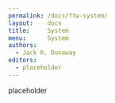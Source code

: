 ```yaml
---
permalink: /docs/ftw-system/
layout:    docs
title:     System
menu:      System
authors:
  - Jack R. Dunaway
editors:
  - placeholder
---
```


placeholder
